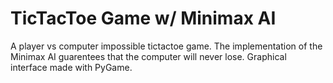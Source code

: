 # TicTacToe Game w/ Minimax AI

A player vs computer impossible tictactoe game. The implementation of the Minimax AI guarentees that the computer will never lose. Graphical interface made with PyGame.


